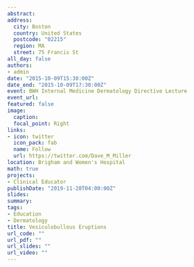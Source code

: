 ```yaml
---
abstract:
address:
  city: Boston
  country: United States
  postcode: "02215"
  region: MA
  street: 75 Francis St
all_day: false
authors: 
- admin
date: "2015-10-09T15:30:00Z"
date_end: "2015-10-09T17:30:00Z"
event: BWH Internal Medicine Dermatology Directive Lecture
event_url: 
featured: false
image:
  caption: 
  focal_point: Right
links:
- icon: twitter
  icon_pack: fab
  name: Follow
  url: https://twitter.com/Dave_M_Miller
location: Brigham and Women's Hospital
math: true
projects:
- Clinical Educator
publishDate: "2019-11-28T04:00:00Z"
slides:  
summary: 
tags:
- Education
- Dermatology
title: Vesiculobullous Eruptions
url_code: ""
url_pdf: ""
url_slides: ""
url_video: ""
---
```

